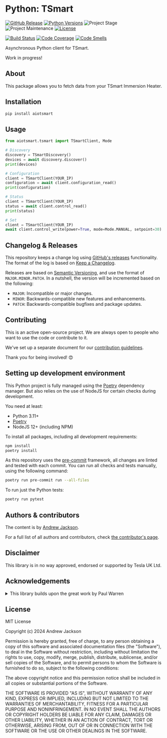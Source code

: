 # Python: TSmart

[![GitHub Release][releases-shield]][releases]
[![Python Versions][python-versions-shield]][pypi]
![Project Stage][project-stage-shield]
![Project Maintenance][maintenance-shield]
[![License][license-shield]](LICENSE.md)

[![Build Status][build-shield]][build]
[![Code Coverage][codecov-shield]][codecov]
[![Code Smells][code-smells]][sonarcloud]

Asynchronous Python client for TSmart.

Work in progress!

## About

This package allows you to fetch data from your TSmart Immersion Heater.

## Installation

```bash
pip install aiotsmart
```

## Usage
```python
from aiotsmart.tsmart import TSmartClient, Mode

# Discovery
discovery = TSmartDiscovery()
devices = await discovery.discover()
print(devices)

# Configuration
client = TSmartClient(YOUR_IP)
configuration = await client.configuration_read()
print(configuration)

# Status
client = TSmartClient(YOUR_IP)
status = await client.control_read()
print(status)

# Set
client = TSmartClient(YOUR_IP)
await client.control_write(power=True, mode=Mode.MANUAL, setpoint=30)
```

## Changelog & Releases

This repository keeps a change log using [GitHub's releases][releases]
functionality. The format of the log is based on
[Keep a Changelog][keepchangelog].

Releases are based on [Semantic Versioning][semver], and use the format
of ``MAJOR.MINOR.PATCH``. In a nutshell, the version will be incremented
based on the following:

- ``MAJOR``: Incompatible or major changes.
- ``MINOR``: Backwards-compatible new features and enhancements.
- ``PATCH``: Backwards-compatible bugfixes and package updates.

## Contributing

This is an active open-source project. We are always open to people who want to
use the code or contribute to it.

We've set up a separate document for our
[contribution guidelines](.github/CONTRIBUTING.md).

Thank you for being involved! :heart_eyes:

## Setting up development environment

This Python project is fully managed using the [Poetry][poetry] dependency manager. But also relies on the use of NodeJS for certain checks during development.

You need at least:

- Python 3.11+
- [Poetry][poetry-install]
- NodeJS 12+ (including NPM)

To install all packages, including all development requirements:

```bash
npm install
poetry install
```

As this repository uses the [pre-commit][pre-commit] framework, all changes
are linted and tested with each commit. You can run all checks and tests
manually, using the following command:

```bash
poetry run pre-commit run --all-files
```

To run just the Python tests:

```bash
poetry run pytest
```

## Authors & contributors

The content is by [Andrew Jackson][andrew-codechimp].

For a full list of all authors and contributors,
check [the contributor's page][contributors].

## Disclaimer

This library is in no way approved, endorsed or supported by Tesla UK Ltd.

## Acknowledgements

<details>
    <summary>This library builds upon the great work by Paul Warren</summary>
    MIT License

    Copyright (c) 2023 Paul Warren

    Permission is hereby granted, free of charge, to any person obtaining a copy
    of this software and associated documentation files (the "Software"), to deal
    in the Software without restriction, including without limitation the rights
    to use, copy, modify, merge, publish, distribute, sublicense, and/or sell
    copies of the Software, and to permit persons to whom the Software is
    furnished to do so, subject to the following conditions:

    The above copyright notice and this permission notice shall be included in all
    copies or substantial portions of the Software.

    THE SOFTWARE IS PROVIDED "AS IS", WITHOUT WARRANTY OF ANY KIND, EXPRESS OR
    IMPLIED, INCLUDING BUT NOT LIMITED TO THE WARRANTIES OF MERCHANTABILITY,
    FITNESS FOR A PARTICULAR PURPOSE AND NONINFRINGEMENT. IN NO EVENT SHALL THE
    AUTHORS OR COPYRIGHT HOLDERS BE LIABLE FOR ANY CLAIM, DAMAGES OR OTHER
    LIABILITY, WHETHER IN AN ACTION OF CONTRACT, TORT OR OTHERWISE, ARISING FROM,
    OUT OF OR IN CONNECTION WITH THE SOFTWARE OR THE USE OR OTHER DEALINGS IN THE
    SOFTWARE.
</details>


## License

MIT License

Copyright (c) 2024 Andrew Jackson

Permission is hereby granted, free of charge, to any person obtaining a copy
of this software and associated documentation files (the "Software"), to deal
in the Software without restriction, including without limitation the rights
to use, copy, modify, merge, publish, distribute, sublicense, and/or sell
copies of the Software, and to permit persons to whom the Software is
furnished to do so, subject to the following conditions:

The above copyright notice and this permission notice shall be included in all
copies or substantial portions of the Software.

THE SOFTWARE IS PROVIDED "AS IS", WITHOUT WARRANTY OF ANY KIND, EXPRESS OR
IMPLIED, INCLUDING BUT NOT LIMITED TO THE WARRANTIES OF MERCHANTABILITY,
FITNESS FOR A PARTICULAR PURPOSE AND NONINFRINGEMENT. IN NO EVENT SHALL THE
AUTHORS OR COPYRIGHT HOLDERS BE LIABLE FOR ANY CLAIM, DAMAGES OR OTHER
LIABILITY, WHETHER IN AN ACTION OF CONTRACT, TORT OR OTHERWISE, ARISING FROM,
OUT OF OR IN CONNECTION WITH THE SOFTWARE OR THE USE OR OTHER DEALINGS IN THE
SOFTWARE.

[build-shield]: https://github.com/andrew-codechimp/python-tsmart/actions/workflows/tests.yaml/badge.svg
[build]: https://github.com/andrew-codechimp/python-tsmart/actions
[code-smells]: https://sonarcloud.io/api/project_badges/measure?project=andrew-codechimp_python-tsmart&metric=code_smells
[codecov-shield]: https://codecov.io/gh/andrew-codechimp/python-tsmart/branch/main/graph/badge.svg
[codecov]: https://codecov.io/gh/andrew-codechimp/python-tsmart
[commits-shield]: https://img.shields.io/github/commit-activity/y/andrew-codechimp/python-tsmart.svg
[commits]: https://github.com/andrew-codechimp/python-tsmart/commits/master
[contributors]: https://github.com/andrew-codechimp/python-tsmart/graphs/contributors
[andrew-codechimp]: https://github.com/andrew-codechimp
[keepchangelog]: http://keepachangelog.com/en/1.0.0/
[license-shield]: https://img.shields.io/github/license/andrew-codechimp/python-tsmart.svg
[maintenance-shield]: https://img.shields.io/maintenance/yes/2024.svg
[poetry-install]: https://python-poetry.org/docs/#installation
[poetry]: https://python-poetry.org
[pre-commit]: https://pre-commit.com/
[project-stage-shield]: https://img.shields.io/badge/project%20stage-stable-green.svg
[python-versions-shield]: https://img.shields.io/pypi/pyversions/aiotsmart
[releases-shield]: https://img.shields.io/github/release/andrew-codechimp/python-tsmart.svg
[releases]: https://github.com/andrew-codechimp/python-tsmart/releases
[semver]: http://semver.org/spec/v2.0.0.html
[sonarcloud]: https://sonarcloud.io/summary/new_code?id=andrew-codechimp_python-tsmart
[pypi]: https://pypi.org/project/aiotsmart/
